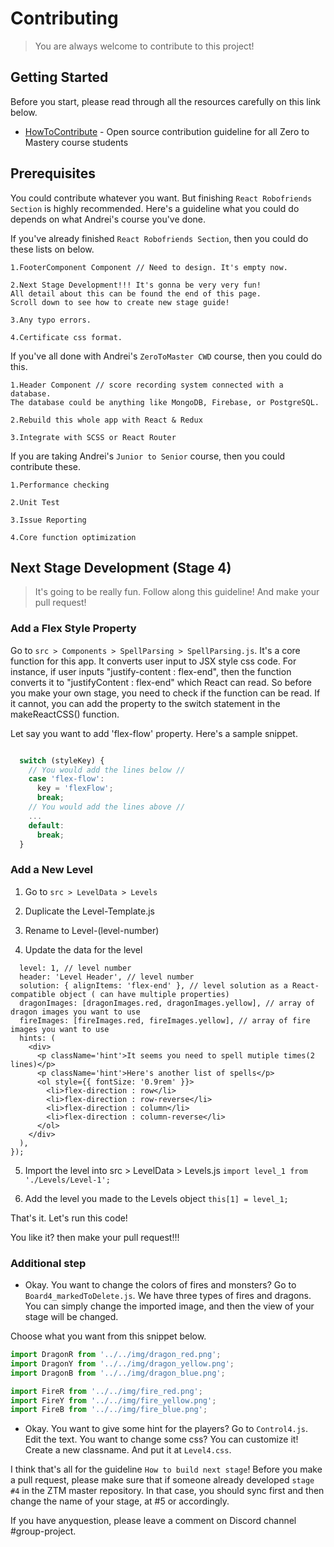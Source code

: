 # Contributing

> You are always welcome to contribute to this project!

## Getting Started

Before you start, please read through all the resources carefully on this link below.

- [HowToContribute](https://github.com/zero-to-mastery/start-here-guidelines) - Open source contribution guideline for all Zero to Mastery course students

## Prerequisites

You could contribute whatever you want. But finishing `React Robofriends Section` is highly recommended. Here's a guideline what you could do depends on what Andrei's course you've done.

If you've already finished `React Robofriends Section`, then you could do these lists on below.

```
1.FooterComponent Component // Need to design. It's empty now.

2.Next Stage Development!!! It's gonna be very very fun!
All detail about this can be found the end of this page.
Scroll down to see how to create new stage guide!

3.Any typo errors.

4.Certificate css format.

```

If you've all done with Andrei's `ZeroToMaster CWD` course, then you could do this.

```
1.Header Component // score recording system connected with a database.
The database could be anything like MongoDB, Firebase, or PostgreSQL.

2.Rebuild this whole app with React & Redux

3.Integrate with SCSS or React Router
```

If you are taking Andrei's `Junior to Senior` course, then you could contribute these.

```
1.Performance checking

2.Unit Test

3.Issue Reporting

4.Core function optimization
```

## Next Stage Development (Stage 4)

> It's going to be really fun. Follow along this guideline! And make your pull request!

### Add a Flex Style Property

Go to `src > Components > SpellParsing > SpellParsing.js`. It's a core function for this app. It converts user input to JSX style css code. For instance, if user inputs "justify-content : flex-end", then the function converts it to "justifyContent : flex-end" which React can read. So before you make your own stage, you need to check if the function can be read. If it cannot, you can add the property to the switch statement in the makeReactCSS() function.

Let say you want to add 'flex-flow' property. Here's a sample snippet.

```javascript

  switch (styleKey) {
    // You would add the lines below //
    case 'flex-flow':
      key = 'flexFlow';
      break;
    // You would add the lines above //
    ...
    default:
      break;
  }

```

### Add a New Level

1. Go to `src > LevelData > Levels`

2. Duplicate the Level-Template.js

3. Rename to Level-(level-number)

4. Update the data for the level

```
  level: 1, // level number
  header: 'Level Header', // level number
  solution: { alignItems: 'flex-end' }, // level solution as a React-compatible object ( can have multiple properties)
  dragonImages: [dragonImages.red, dragonImages.yellow], // array of dragon images you want to use
  fireImages: [fireImages.red, fireImages.yellow], // array of fire images you want to use
  hints: (
    <div>
      <p className='hint'>It seems you need to spell mutiple times(2 lines)</p>
      <p className='hint'>Here's another list of spells</p>
      <ol style={{ fontSize: '0.9rem' }}>
        <li>flex-direction : row</li>
        <li>flex-direction : row-reverse</li>
        <li>flex-direction : column</li>
        <li>flex-direction : column-reverse</li>
      </ol>
    </div>
  ),
});
```

5. Import the level into src > LevelData > Levels.js
   `import level_1 from './Levels/Level-1';`

6. Add the level you made to the Levels object
   `this[1] = level_1;`

That's it. Let's run this code!

You like it? then make your pull request!!!

### Additional step

- Okay. You want to change the colors of fires and monsters? Go to `Board4_markedToDelete.js`. We have three types of fires and dragons. You can simply change the imported image, and then the view of your stage will be changed.

Choose what you want from this snippet below.

```javascript
import DragonR from '../../img/dragon_red.png';
import DragonY from '../../img/dragon_yellow.png';
import DragonB from '../../img/dragon_blue.png';

import FireR from '../../img/fire_red.png';
import FireY from '../../img/fire_yellow.png';
import FireB from '../../img/fire_blue.png';
```

- Okay. You want to give some hint for the players? Go to `Control4.js`. Edit the text. You want to change some css? You can customize it! Create a new classname. And put it at `Level4.css`.

I think that's all for the guideline `How to build next stage`! Before you make a pull request, please make sure that if someone already developed `stage #4` in the ZTM master repository. In that case, you should sync first and then change the name of your stage, at #5 or accordingly.

If you have anyquestion, please leave a comment on Discord channel #group-project.
